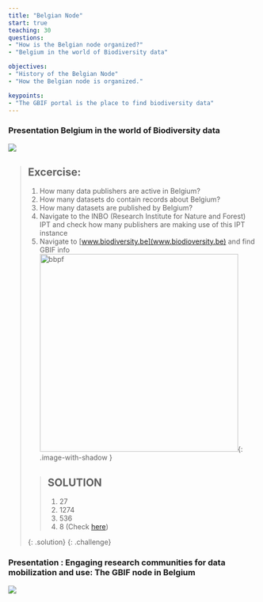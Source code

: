 ```yaml
---
title: "Belgian Node"
start: true
teaching: 30
questions:
- "How is the Belgian node organized?"
- "Belgium in the world of Biodiversity data"

objectives:
- "History of the Belgian Node"
- "How the Belgian node is organized."

keypoints:
- "The GBIF portal is the place to find biodiversity data"
---
```


### Presentation  Belgium in the world of Biodiversity data 

<a href="https://docs.google.com/presentation/d/1M9VWVUgmBFdlk7ZQkA-sO3qxkoTTx6fKzV-jZNzEF9Y/edit?usp=sharing">
    <img src="{{ '/assets/img/gbif_belgium.PNG' | relative_url }}">
  </a>

> ## Excercise:
> 
> 1. How many data publishers are active in Belgium?
> 2. How many datasets do contain records about Belgium?
> 3. How many datasets are published by Belgium?
> 4. Navigate to the INBO (Research Institute for Nature and Forest) IPT and check how many publishers are making use of this IPT instance
> 5. Navigate to [www.biodiversity.be](www.biodioversity.be) and find GBIF info
>    <img src="{{ 'assets/img/extra/bbpf.PNG' | relative_url }}" alt="bbpf" width="400">{: .image-with-shadow }
> > ## SOLUTION
> > 1. 27
> > 2. 1274
> > 3. 536
> > 4. 8 (Check [here](https://ipt.inbo.be/?sort=organisation&order=asc&page=13))
> > 
> {: .solution}
{: .challenge}

### Presentation : Engaging research communities for data mobilization and use: The GBIF node in Belgium

<a href="https://docs.google.com/presentation/d/1o6RZPVvMhMwqApIN5UYfCDgqMC-yi33bqMHTXXZNXk0/edit?usp=sharing">
    <img src="{{ '/assets/img/gbif_belgium2.PNG' | relative_url }}">
  </a>

